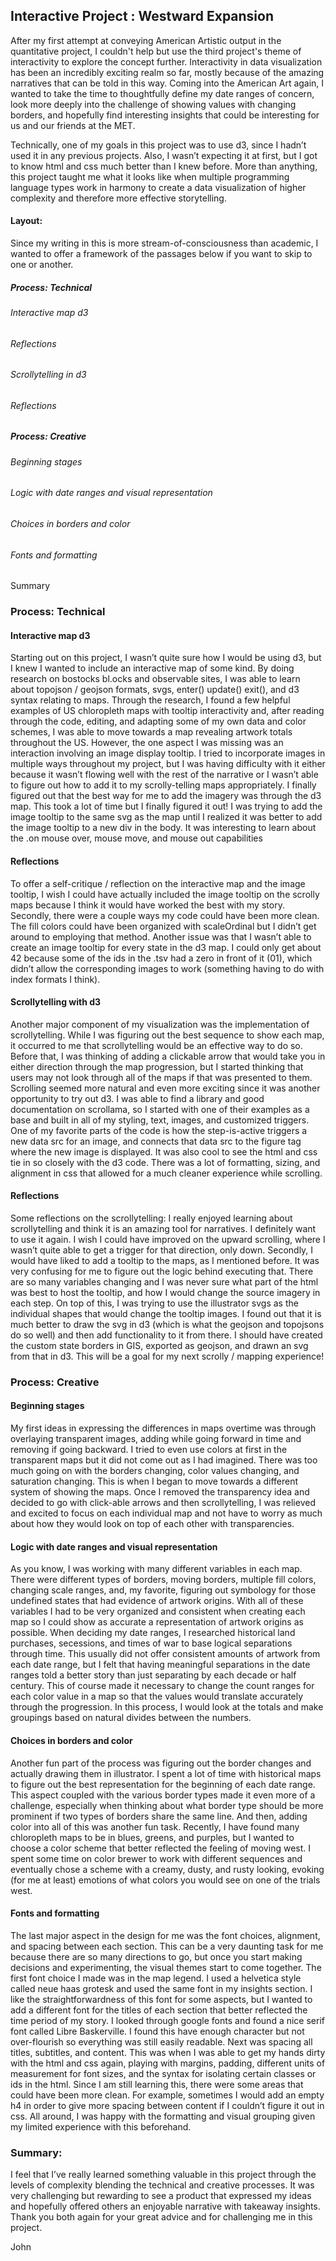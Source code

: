 ## Interactive Project : Westward Expansion

After my first attempt at conveying American Artistic output in the quantitative project, I couldn't help but use the third project's theme of interactivity to explore the concept further. Interactivity in data visualization has been an incredibly exciting realm so far, mostly because of the amazing narratives that can be told in this way. Coming into the American Art again, I wanted to take the time to thoughtfully define my date ranges of concern, look more deeply into the challenge of showing values with changing borders, and hopefully find interesting insights that could be interesting for us and our friends at the MET.

Technically, one of my goals in this project was to use d3, since I hadn’t used it in any previous projects. Also, I wasn’t expecting it at first, but I got to know html and css much better than I knew before. More than anything, this project taught me what it looks like when multiple programming language types work in harmony to create a data visualization of higher complexity and therefore more effective storytelling.

#### Layout:
Since my writing in this is more stream-of-consciousness than academic, I wanted to offer a framework of the passages below if you want to skip to one or another.

##### Process: Technical
###### Interactive map d3
###### Reflections
###### Scrollytelling in d3
###### Reflections

##### Process: Creative
###### Beginning stages
###### Logic with date ranges and visual representation
###### Choices in borders and color
###### Fonts and formatting

Summary


### Process: Technical

#### Interactive map d3
Starting out on this project, I wasn’t quite sure how I would be using d3, but I knew I wanted to include an interactive map of some kind. By doing research on bostocks bl.ocks and observable sites, I was able to learn about topojson / geojson formats, svgs, enter() update() exit(), and d3 syntax relating to maps. Through the research, I found a few helpful examples of US chloropleth maps with tooltip interactivity and, after reading through the code, editing, and adapting some of my own data and color schemes, I was able to move towards a map revealing artwork totals throughout the US. However, the one aspect I was missing was an interaction involving an image display tooltip. I tried to incorporate images in multiple ways throughout my project, but I was having difficulty with it either because it wasn’t flowing well with the rest of the narrative or I wasn’t able to figure out how to add it to my scrolly-telling maps appropriately. I finally figured out that the best way for me to add the imagery was through the d3 map. This took a lot of time but I finally figured it out! I was trying to add the image tooltip to the same svg as the map until I realized it was better to add the image tooltip to a new div in the body. It was interesting to learn about the .on mouse over, mouse move, and mouse out capabilities

#### Reflections
To offer a self-critique / reflection on the interactive map and the image tooltip, I wish I could have actually included the image tooltip on the scrolly maps because I think it would have worked the best with my story. Secondly, there were a couple ways my code could have been more clean. The fill colors could have been organized with scaleOrdinal but I didn’t get around to employing that method. Another issue was that I wasn’t able to create an image tooltip for every state in the d3 map. I could only get about 42 because some of the ids in the .tsv had a zero in front of it (01), which didn’t allow the corresponding images to work (something having to do with index formats I think).

#### Scrollytelling with d3
Another major component of my visualization was the implementation of scrollytelling. While I was figuring out the best sequence to show each map, it occurred to me that scrollytelling would be an effective way to do so. Before that, I was thinking of adding a clickable arrow that would take you in either direction through the map progression, but I started thinking that users may not look through all of the maps if that was presented to them. Scrolling seemed more natural and even more exciting since it was another opportunity to try out d3. I was able to find a library and good documentation on scrollama, so I started with one of their examples as a base and built in all of my styling, text, images, and customized triggers. One of my favorite parts of the code is how the step-is-active triggers a new data src for an image, and connects that data src to the figure tag where the new image is displayed. It was also cool to see the html and css tie in so closely with the d3 code. There was a lot of formatting, sizing, and alignment in css that allowed for a much cleaner experience while scrolling.

#### Reflections
Some reflections on the scrollytelling: I really enjoyed learning about scrollytelling and think it is an amazing tool for narratives. I definitely want to use it again. I wish I could have improved on the upward scrolling, where I wasn’t quite able to get a trigger for that direction, only down. Secondly, I would have liked to add a tooltip to the maps, as I mentioned before. It was very confusing for me to figure out the logic behind executing that. There are so many variables changing and I was never sure what part of the html was best to host the tooltip, and how I would change the source imagery in each step. On top of this, I was trying to use the illustrator svgs as the individual shapes that would change the tooltip images. I found out that it is much better to draw the svg in d3 (which is what the geojson and topojsons do so well) and then add functionality to it from there. I should have created the custom state borders in GIS, exported as geojson, and drawn an svg from that in d3. This will be a goal for my next scrolly / mapping experience!

### Process: Creative

#### Beginning stages
My first ideas in expressing the differences in maps overtime was through overlaying transparent images, adding while going forward in time and removing if going backward. I tried to even use colors at first in the transparent maps but it did not come out as I had imagined. There was too much going on with the borders changing, color values changing, and saturation changing. This is when I began to move towards a different system of showing the maps. Once I removed the transparency idea and decided to go with click-able arrows and then scrollytelling, I was relieved and excited to focus on each individual map and not have to worry as much about how they would look on top of each other with transparencies.

#### Logic with date ranges and visual representation
As you know, I was working with many different variables in each map. There were different types of borders, moving borders,  multiple fill colors, changing scale ranges, and, my favorite, figuring out symbology for those undefined states that had evidence of artwork origins. With all of these variables I had to be very organized and consistent when creating each map so I could show as accurate a representation of artwork origins as possible. When deciding my date ranges, I researched  historical land purchases, secessions, and times of war to base logical separations through time. This usually did not offer consistent amounts of artwork from each date range, but I felt that having meaningful separations in the date ranges told a better story than just separating by each decade or half century. This of course made it necessary to change the count ranges for each color value in a map so that the values would translate accurately through the progression. In this process, I would look at the totals and make groupings based on natural divides between the numbers.

#### Choices in borders and color
Another fun part of the process was figuring out the border changes and actually drawing them in illustrator. I spent a lot of time with historical maps to figure out the best representation for the beginning of each date range. This aspect coupled with the various border types made it even more of a challenge, especially when thinking about what border type should be more prominent if two types of borders share the same line. And then, adding color into all of this was another fun task. Recently, I have found many chloropleth maps to be in blues, greens, and purples, but I wanted to choose a color scheme that better reflected the feeling of moving west. I spent some time on color brewer to work with different sequences and eventually chose a scheme with a creamy, dusty, and rusty looking, evoking (for me at least) emotions of what colors you would see on one of the trials west.

#### Fonts and formatting
The last major aspect in the design for me was the font choices, alignment, and spacing between each section. This can be a very daunting task for me because there are so many directions to go, but once you start making decisions and experimenting, the visual themes start to come together. The first font choice I made was in the map legend. I used a helvetica style called neue haas grotesk and used the same font in my insights section. I like the straightforwardness of this font for some aspects, but I wanted to add a different font for the titles of each section that better reflected the time period of my story. I looked through google fonts and found a nice serif font called Libre Baskerville. I found this have enough character but not over-flourish so everything was still easily readable. Next was spacing all titles, subtitles, and content. This was when I was able to get my hands dirty with the html and css again, playing with margins, padding, different units of measurement for font sizes, and the syntax for isolating certain classes or ids in the html. Since I am still learning this, there were some areas that could have been more clean. For example, sometimes I would add an empty h4 in order to give more spacing between content if I couldn’t figure it out in css. All around, I was happy with the formatting and visual grouping given my limited experience with this beforehand.  

### Summary:
I feel that I’ve really learned something valuable in this project through the levels of complexity blending the technical and creative processes. It was very challenging but rewarding to see a product that expressed my ideas and hopefully offered others an enjoyable narrative with takeaway insights. Thank you both again for your great advice and for challenging me in this project.

John